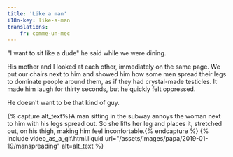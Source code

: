 ```yaml
---
title: 'Like a man'
i18n-key: like-a-man
translations:
    fr: comme-un-mec
---
```


"I want to sit like a dude" he said while we were dining.

<!-- more -->

His mother and I looked at each other, immediately on the same page. We put our
chairs next to him and showed him how some men spread their legs to dominate
people around them, as if they had crystal-made testicles. It made him laugh for
thirty seconds, but he quickly felt oppressed.

He doesn't want to be that kind of guy.

{% capture alt_text%}A man sitting in the subway annoys the woman next to him
with his legs spread out. So she lifts her leg and places it, stretched out, on
his thigh, making him feel inconfortable.{% endcapture %}
{% include video_as_a_gif.html.liquid
url="/assets/images/papa/2019-01-19/manspreading"
alt=alt_text
%}
